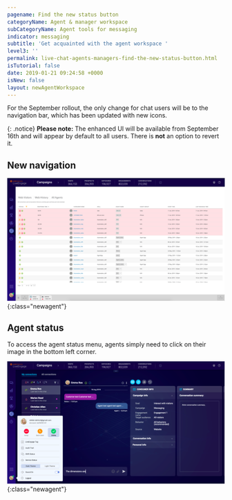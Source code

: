 ```yaml
---
pagename: Find the new status button 
categoryName: Agent & manager workspace
subCategoryName: Agent tools for messaging
indicator: messaging
subtitle: 'Get acquainted with the agent workspace '
level3: ''
permalink: live-chat-agents-managers-find-the-new-status-button.html
isTutorial: false
date: 2019-01-21 09:24:58 +0000
isNew: false
layout: newAgentWorkspace
---
```


For the September rollout, the only change for chat users will be to the navigation bar, which has been updated with new icons.

{: .notice}
**Please note:** The enhanced UI will be available from September 16th and will appear by default to all users. There is **not** an option to revert it.  

## New navigation

![alt text](img/chat-users-screenshot.png){:class="newagent"}

## Agent status 

To access the agent status menu, agents simply need to click on their image in the bottom left corner. 

![alt text](img/new-agent-workspace-screenshot-1.png){:class="newagent"}
